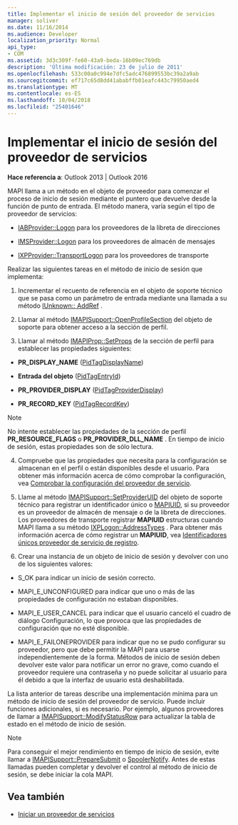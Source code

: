 ```yaml
---
title: Implementar el inicio de sesión del proveedor de servicios
manager: soliver
ms.date: 11/16/2014
ms.audience: Developer
localization_priority: Normal
api_type:
- COM
ms.assetid: 3d3c309f-fe60-43a9-beda-16b09ec769db
description: 'Última modificación: 23 de julio de 2011'
ms.openlocfilehash: 533c00a0c994e7dfc5adc476899553bc39a2a9ab
ms.sourcegitcommit: ef717c65d8dd41ababffb01eafc443c79950aed4
ms.translationtype: MT
ms.contentlocale: es-ES
ms.lasthandoff: 10/04/2018
ms.locfileid: "25401646"
---
```

# <a name="implementing-service-provider-logon"></a>Implementar el inicio de sesión del proveedor de servicios

**Hace referencia a**: Outlook 2013 | Outlook 2016 
  
MAPI llama a un método en el objeto de proveedor para comenzar el proceso de inicio de sesión mediante el puntero que devuelve desde la función de punto de entrada. El método manera, varía según el tipo de proveedor de servicios:
  
- [IABProvider::Logon](iabprovider-logon.md) para los proveedores de la libreta de direcciones 
    
- [IMSProvider::Logon](imsprovider-logon.md) para los proveedores de almacén de mensajes 
    
- [IXPProvider::TransportLogon](ixpprovider-transportlogon.md) para los proveedores de transporte 
    
Realizar las siguientes tareas en el método de inicio de sesión que implementa:
  
1. Incrementar el recuento de referencia en el objeto de soporte técnico que se pasa como un parámetro de entrada mediante una llamada a su método [IUnknown:: AddRef](https://msdn.microsoft.com/library/ms691379%28v=VS.85%29.aspx) . 
    
2. Llamar al método [IMAPISupport::OpenProfileSection](imapisupport-openprofilesection.md) del objeto de soporte para obtener acceso a la sección de perfil. 
    
3. Llamar al método [IMAPIProp::SetProps](imapiprop-setprops.md) de la sección de perfil para establecer las propiedades siguientes: 
    
  - **PR_DISPLAY_NAME** ([PidTagDisplayName](pidtagdisplayname-canonical-property.md))
    
  - **Entrada del objeto** ([PidTagEntryId](pidtagentryid-canonical-property.md))
    
  - **PR_PROVIDER_DISPLAY** ([PidTagProviderDisplay](pidtagproviderdisplay-canonical-property.md))
    
  - **PR_RECORD_KEY** ([PidTagRecordKey](pidtagrecordkey-canonical-property.md))
    
  > [!NOTE]
  > No intente establecer las propiedades de la sección de perfil **PR_RESOURCE_FLAGS** o **PR_PROVIDER_DLL_NAME** . En tiempo de inicio de sesión, estas propiedades son de sólo lectura. 
  
4. Compruebe que las propiedades que necesita para la configuración se almacenan en el perfil o están disponibles desde el usuario. Para obtener más información acerca de cómo comprobar la configuración, vea [Comprobar la configuración del proveedor de servicio](verifying-service-provider-configuration.md).
    
5. Llame al método [IMAPISupport::SetProviderUID](imapisupport-setprovideruid.md) del objeto de soporte técnico para registrar un identificador único o [MAPIUID](mapiuid.md), si su proveedor es un proveedor de almacén de mensaje o de la libreta de direcciones. Los proveedores de transporte registrar **MAPIUID** estructuras cuando MAPI llama a su método [IXPLogon::AddressTypes](ixplogon-addresstypes.md) . Para obtener más información acerca de cómo registrar un **MAPIUID**, vea [Identificadores únicos proveedor de servicio de registro](registering-service-provider-unique-identifiers.md).
    
6. Crear una instancia de un objeto de inicio de sesión y devolver con uno de los siguientes valores:
    
  - S_OK para indicar un inicio de sesión correcto.
    
  - MAPI_E_UNCONFIGURED para indicar que uno o más de las propiedades de configuración no estaban disponibles.
    
  - MAPI_E_USER_CANCEL para indicar que el usuario canceló el cuadro de diálogo Configuración, lo que provoca que las propiedades de configuración que no esté disponible.
    
  - MAPI_E_FAILONEPROVIDER para indicar que no se pudo configurar su proveedor, pero que debe permitir la MAPI para usarse independientemente de la forma. Métodos de inicio de sesión deben devolver este valor para notificar un error no grave, como cuando el proveedor requiere una contraseña y no puede solicitar al usuario para él debido a que la interfaz de usuario está deshabilitada. 
    
La lista anterior de tareas describe una implementación mínima para un método de inicio de sesión del proveedor de servicio. Puede incluir funciones adicionales, si es necesario. Por ejemplo, algunos proveedores de llamar a [IMAPISupport::ModifyStatusRow](imapisupport-modifystatusrow.md) para actualizar la tabla de estado en el método de inicio de sesión. 
  
> [!NOTE]
> Para conseguir el mejor rendimiento en tiempo de inicio de sesión, evite llamar a [IMAPISupport::PrepareSubmit](imapisupport-preparesubmit.md) o [SpoolerNotify](imapisupport-spoolernotify.md). Antes de estas llamadas pueden completar y devolver el control al método de inicio de sesión, se debe iniciar la cola MAPI. 
  
## <a name="see-also"></a>Vea también

- [Iniciar un proveedor de servicios](starting-a-service-provider.md)

